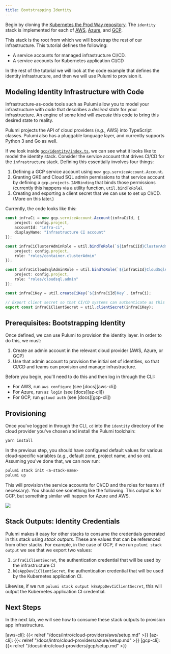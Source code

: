 ```yaml
---
title: Bootstrapping Identity
---
```


Begin by cloning the [Kubernetes the Prod Way repository][ktpw]. The `identity` stack is implemented
for each of [AWS][aws], [Azure][azure], and [GCP][gcp].

This stack is the root from which we will bootstrap the rest of our infrastructure. This tutorial
defines the following:

* A service accounts for managed infrastructure CI/CD.
* A service accounts for Kubernetes application CI/CD

In the rest of the tutorial we will look at the code example that defines the identity
infrastructure, and then we will use Pulumi to provision it.

## Modeling Identity Infrastructure with Code

Infrastructure-as-code tools such as Pulumi allow you to model your infrastructure with _code_ that
describes a _desired state_ for your infrastructure. An engine of some kind will _execute_ this code
to bring this desired state to reality.

Pulumi projects the API of cloud providers (_e.g._, AWS) into TypeScript classes. Pulumi also has a
pluggable language layer, and currently supports Python 3 and Go as well.

If we look inside [`gcp/identity/index.ts`][identity], we can see what it looks like to model the
identity stack. Consider the service account that drives CI/CD for the `infrastructure` stack.
Defining this essentially involves four things:

1. Defining a GCP service account using `new gcp.serviceAccount.Account`.
1. Granting GKE and Cloud SQL admin permissions to that service account by defining a
   `gcp.projects.IAMBinding` that binds those permissions (currently this happens via a utility
   function, `util.bindToRole`).
1. Creating and exporting a client secret that we can use to set up CI/CD. (More on this later.)

Currently, the code looks like this:

```typescript
const infraCi = new gcp.serviceAccount.Account(infraCiId, {
    project: config.project,
    accountId: "infra-ci",
    displayName: "Infrastructure CI account"
});

const infraCiClusterAdminRole = util.bindToRole(`${infraCiId}ClusterAdmin`, infraCi, {
    project: config.project,
    role: "roles/container.clusterAdmin"
});

const infraCiCloudSqlAdminRole = util.bindToRole(`${infraCiId}CloudSqlAdmin`, infraCi, {
    project: config.project,
    role: "roles/cloudsql.admin"
});

const infraCiKey = util.createCiKey(`${infraCiId}Key`, infraCi);

// Export client secret so that CI/CD systems can authenticate as this service account.
export const infraCiClientSecret = util.clientSecret(infraCiKey);
```

## Prerequisites: Bootstrapping Identity

Once defined, we can use Pulumi to provision the identity layer. In order to do this, we must:

1. Create an admin account in the relevant cloud provider (AWS, Azure, or GCP)
1. Use that admin account to provision the initial set of identities, so that CI/CD and teams can
   provision and manage infrastructure.

Before you begin, you'll need to do this and then log in through the CLI:

* For AWS, run `aws configure` (see [docs][aws-cli])
* For Azure, run `az login` (see [docs][az-cli])
* For GCP, run `gcloud auth` (see [docs][gcp-cli])


## Provisioning

Once you've logged in through the CLI, `cd` into the `identity` directory of the cloud provider
you've chosen and install the Pulumi toolchain:

```sh
yarn install
```

In the previous step, you should have configured default values for various cloud-specific variables
(_e.g._, default zone, project name, and so on). Assuming you've done that, we can now run:

```sh
pulumi stack init <a-stack-name>
pulumi up
```

This will provision the service accounts for CI/CD and the roles for teams (if necessary). You
should see something like the following. This output is for GCP, but something similar will happen
for Azure and AWS.

<img src="/images/docs/k8s-the-prod-way/identity.png">

## Stack Outputs: Identity Credentials

Pulumi makes it easy for other stacks to consume the credentials generated in this stack using
_stack outputs_. These are values that can be referenced from other stacks. For example, in the case
of GCP, if we run `pulumi stack output` we see that we export two values:

1. `infraCiClientSecret`, the authentication credential that will be used by the infrastructure CI
1. `k8sAppDevCiClientSecret`, the authentication credential that will be used by the Kubernetes
   application CI.

Likewise, if we run `pulumi stack output k8sAppDevCiClientSecret`, this will output the Kubernetes
application CI credential.

## Next Steps

In the next lab, we will see how to consume these stack outputs to provision app infrastructure.


[ktpw]: https://github.com/pulumi/kubernetes-the-prod-way/

[aws]: https://github.com/pulumi/kubernetes-the-prod-way/tree/master/aws/identity
[azure]: https://github.com/pulumi/kubernetes-the-prod-way/tree/master/azure/identity
[gcp]: https://github.com/pulumi/kubernetes-the-prod-way/tree/master/gcp/identity

[aws-cli]: {{< relref "/docs/intro/cloud-providers/aws/setup.md" >}}
[az-cli]: {{< relref "/docs/intro/cloud-providers/azure/setup.md" >}}
[gcp-cli]: {{< relref "/docs/intro/cloud-providers/gcp/setup.md" >}}

[identity]: https://github.com/pulumi/kubernetes-the-prod-way/blob/master/gcp/identity/index.ts
